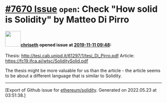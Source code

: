 # [\#7670 Issue](https://github.com/ethereum/solidity/issues/7670) `open`: Check "How solid is Solidity" by Matteo Di Pirro

#### <img src="https://avatars.githubusercontent.com/u/9073706?v=4" width="50">[chriseth](https://github.com/chriseth) opened issue at [2019-11-11 09:48](https://github.com/ethereum/solidity/issues/7670):

Thesis: http://tesi.cab.unipd.it/61297/1/tesi_Di_Pirro.pdf
Article: https://fc19.ifca.ai/wtsc/SoliditySolid.pdf

The thesis might be more valuable for us than the article - the article seems to be about a different language that is similar to Solidity.




-------------------------------------------------------------------------------



[Export of Github issue for [ethereum/solidity](https://github.com/ethereum/solidity). Generated on 2022.05.23 at 03:51:38.]
